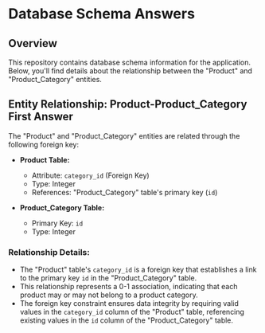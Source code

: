 # Database Schema Answers

## Overview

This repository contains database schema information for the application. Below, you'll find details about the relationship between the "Product" and "Product_Category" entities.

## Entity Relationship: Product-Product_Category First Answer

The "Product" and "Product_Category" entities are related through the following foreign key:

- **Product Table:**
  - Attribute: `category_id` (Foreign Key)
  - Type: Integer
  - References: "Product_Category" table's primary key (`id`)

- **Product_Category Table:**
  - Primary Key: `id` 
  - Type: Integer

### Relationship Details:

- The "Product" table's `category_id` is a foreign key that establishes a link to the primary key `id` in the "Product_Category" table.
- This relationship represents a 0-1 association, indicating that each product may or may not belong to a product category.
- The foreign key constraint ensures data integrity by requiring valid values in the `category_id` column of the "Product" table, referencing existing values in the `id` column of the "Product_Category" table.

